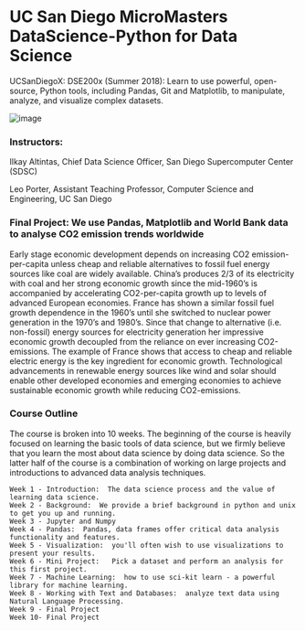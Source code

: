 # UC San Diego MicroMasters DataScience-Python for Data Science
UCSanDiegoX: DSE200x (Summer 2018): Learn to use powerful, open-source, Python tools, including Pandas, Git and Matplotlib, to manipulate, analyze, and visualize complex datasets. 

![image](https://user-images.githubusercontent.com/59873708/219880732-edad3feb-71b6-4a9f-8241-bb560e07aac2.png)
### Instructors: 
Ilkay Altintas, Chief Data Science Officer, San Diego Supercomputer Center (SDSC) 

Leo Porter, Assistant Teaching Professor, Computer Science and Engineering, UC San Diego


### Final Project: We use Pandas, Matplotlib and World Bank data to analyse CO2 emission trends worldwide ####

Early stage economic development depends on increasing CO2 emission-per-capita unless cheap and reliable alternatives to
fossil fuel energy sources like coal are widely available. China’s produces 2/3 of its electricity with coal and her strong
economic growth since the mid-1960’s is accompanied by accelerating CO2-per-capita growth up to levels of advanced European
economies. France has shown a similar fossil fuel growth dependence in the 1960’s until she switched to nuclear power generation in
the 1970’s and 1980’s. Since that change to alternative (i.e. non-fossil) energy sources for electricity generation her impressive
economic growth decoupled from the reliance on ever increasing CO2-emissions. The example of France shows that access to cheap and
reliable electric energy is the key ingredient for economic growth. Technological advancements in renewable energy sources like
wind and solar should enable other developed economies and emerging economies to achieve sustainable economic growth while reducing
CO2-emissions. 


### Course Outline ####

The course is broken into 10 weeks.  The beginning of the course is heavily focused on learning the basic tools of data science, but we firmly believe that you learn the most about data science by doing data science.  So the latter half of the course is a combination of working on large projects and introductions to advanced data analysis techniques.

    Week 1 - Introduction:  The data science process and the value of learning data science.
    Week 2 - Background:  We provide a brief background in python and unix to get you up and running.  
    Week 3 - Jupyter and Numpy  
    Week 4 - Pandas:  Pandas, data frames offer critical data analysis functionality and features.
    Week 5 - Visualization:  you'll often wish to use visualizations to present your results.
    Week 6 - Mini Project:   Pick a dataset and perform an analysis for this first project.
    Week 7 - Machine Learning:  how to use sci-kit learn - a powerful library for machine learning.
    Week 8 - Working with Text and Databases:  analyze text data using Natural Language Processing.
    Week 9 - Final Project
    Week 10- Final Project  
